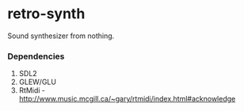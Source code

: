 # retro-synth

Sound synthesizer from nothing.

### Dependencies
1. SDL2
2. GLEW/GLU
4. RtMidi - http://www.music.mcgill.ca/~gary/rtmidi/index.html#acknowledge
